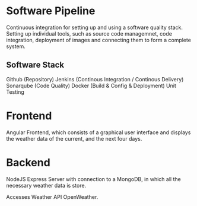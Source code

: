 # Software Pipeline

Continuous integration for setting up and using a software quality stack. Setting up individual tools, such as source code managemnet, code integration, deployment of images and connecting them to form a complete system.

## Software Stack

Github (Repository)
Jenkins (Continous Integration / Continous Delivery)
Sonarqube (Code Quality)
Docker (Build & Config & Deployment)
Unit Testing

# Frontend

Angular Frontend, which consists of a graphical user interface and displays the weather data of the current, and the next four days.

# Backend

NodeJS Express Server with connection to a MongoDB, in which all the necessary weather data is store.

Accesses Weather API OpenWeather. 
